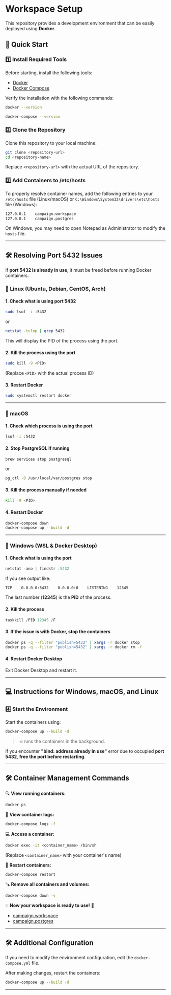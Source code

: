 # **Workspace Setup**

This repository provides a development environment that can be easily deployed using **Docker**.

## **🚀 Quick Start**

### **1️⃣ Install Required Tools**

Before starting, install the following tools:

- [Docker](https://www.docker.com/)
- [Docker Compose](https://docs.docker.com/compose/)

Verify the installation with the following commands:

```sh
docker --version
```

```sh
docker-compose --version
```

### **2️⃣ Clone the Repository**

Clone this repository to your local machine:

```sh
git clone <repository-url>
cd <repository-name>
```

Replace `<repository-url>` with the actual URL of the repository.

### **3️⃣ Add Containers to /etc/hosts**

To properly resolve container names, add the following entries to your `/etc/hosts` file (Linux/macOS) or `C:\Windows\System32\drivers\etc\hosts` file (Windows):

```sh
127.0.0.1    campaign.workspace
127.0.0.1    campaign.postgres
```

On Windows, you may need to open Notepad as Administrator to modify the `hosts` file.

---

## **🛠 Resolving Port 5432 Issues**

If **port 5432 is already in use**, it must be freed before running Docker containers.

### **🔹 Linux (Ubuntu, Debian, CentOS, Arch)**

#### **1. Check what is using port 5432**

```sh
sudo lsof -i :5432
```

or

```sh
netstat -tulnp | grep 5432
```

This will display the PID of the process using the port.

#### **2. Kill the process using the port**

```sh
sudo kill -9 <PID>
```

(Replace `<PID>` with the actual process ID)

#### **3. Restart Docker**

```sh
sudo systemctl restart docker
```

---

### **🔹 macOS**

#### **1. Check which process is using the port**

```sh
lsof -i :5432
```

#### **2. Stop PostgreSQL if running**

```sh
brew services stop postgresql
```

or

```sh
pg_ctl -D /usr/local/var/postgres stop
```

#### **3. Kill the process manually if needed**

```sh
kill -9 <PID>
```

#### **4. Restart Docker**

```sh
docker-compose down
docker-compose up --build -d
```

---

### **🔹 Windows (WSL & Docker Desktop)**

#### **1. Check what is using the port**

```powershell
netstat -ano | findstr :5432
```

If you see output like:

```
TCP    0.0.0.0:5432    0.0.0.0:0    LISTENING    12345
```

The last number (**12345**) is the **PID** of the process.

#### **2. Kill the process**

```powershell
taskkill /PID 12345 /F
```

#### **3. If the issue is with Docker, stop the containers**

```sh
docker ps -q --filter "publish=5432" | xargs -r docker stop
docker ps -q --filter "publish=5432" | xargs -r docker rm -f
```

#### **4. Restart Docker Desktop**

Exit Docker Desktop and restart it.

---

## **💻 Instructions for Windows, macOS, and Linux**

### **4️⃣ Start the Environment**

Start the containers using:

```sh
docker-compose up --build -d
```

> `-d` runs the containers in the background.

If you encounter **"bind: address already in use"** error due to occupied **port 5432**, **free the port before restarting**.

---

## **🛠 Container Management Commands**

🔍 **View running containers:**

```sh
docker ps
```

📝 **View container logs:**

```sh
docker-compose logs -f
```

💻 **Access a container:**

```sh
docker exec -it <container_name> /bin/sh
```

(Replace `<container_name>` with your container's name)

🔄 **Restart containers:**

```sh
docker-compose restart
```

🪚 **Remove all containers and volumes:**

```sh
docker-compose down -v
```

💡 **Now your workspace is ready to use!** 🎉

- [campaign.workspace](http://localhost:3000/)
- [campaign.postgres](http://localhost:5432/)

---

## **🛠 Additional Configuration**

If you need to modify the environment configuration, edit the `docker-compose.yml` file.

After making changes, restart the containers:

```sh
docker-compose up --build -d
```

---

